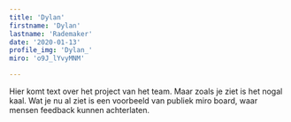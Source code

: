 ```yaml
---
title: 'Dylan'
firstname: 'Dylan'
lastname: 'Rademaker'
date: '2020-01-13'
profile_img: 'Dylan_'
miro: 'o9J_lYvyMNM'

---
```


Hier komt text over het project van het team. Maar zoals je ziet is het nogal kaal. Wat je nu al ziet is een voorbeeld van publiek miro board, waar mensen feedback kunnen achterlaten.


